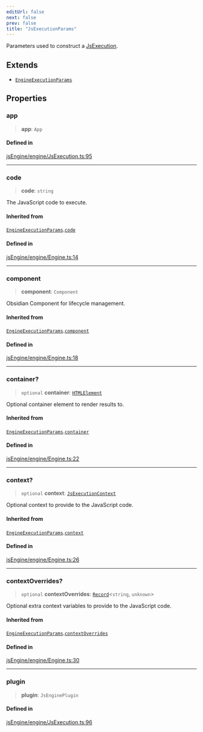 ```yaml
---
editUrl: false
next: false
prev: false
title: "JsExecutionParams"
---
```


Parameters used to construct a [JsExecution](../../../../../obsidian-js-engine-plugin-docs/api/classes/jsexecution).

## Extends

- [`EngineExecutionParams`](/obsidian-js-engine-plugin-docs/api/interfaces/engineexecutionparams/)

## Properties

### app

> **app**: `App`

#### Defined in

[jsEngine/engine/JsExecution.ts:95](https://github.com/mProjectsCode/obsidian-js-engine-plugin/blob/478195ff0950169f74ac27af6df4a8ee89bd131d/jsEngine/engine/JsExecution.ts#L95)

***

### code

> **code**: `string`

The JavaScript code to execute.

#### Inherited from

[`EngineExecutionParams`](/obsidian-js-engine-plugin-docs/api/interfaces/engineexecutionparams/).[`code`](/obsidian-js-engine-plugin-docs/api/interfaces/engineexecutionparams/#code)

#### Defined in

[jsEngine/engine/Engine.ts:14](https://github.com/mProjectsCode/obsidian-js-engine-plugin/blob/478195ff0950169f74ac27af6df4a8ee89bd131d/jsEngine/engine/Engine.ts#L14)

***

### component

> **component**: `Component`

Obsidian Component for lifecycle management.

#### Inherited from

[`EngineExecutionParams`](/obsidian-js-engine-plugin-docs/api/interfaces/engineexecutionparams/).[`component`](/obsidian-js-engine-plugin-docs/api/interfaces/engineexecutionparams/#component)

#### Defined in

[jsEngine/engine/Engine.ts:18](https://github.com/mProjectsCode/obsidian-js-engine-plugin/blob/478195ff0950169f74ac27af6df4a8ee89bd131d/jsEngine/engine/Engine.ts#L18)

***

### container?

> `optional` **container**: [`HTMLElement`](https://developer.mozilla.org/docs/Web/API/HTMLElement)

Optional container element to render results to.

#### Inherited from

[`EngineExecutionParams`](/obsidian-js-engine-plugin-docs/api/interfaces/engineexecutionparams/).[`container`](/obsidian-js-engine-plugin-docs/api/interfaces/engineexecutionparams/#container)

#### Defined in

[jsEngine/engine/Engine.ts:22](https://github.com/mProjectsCode/obsidian-js-engine-plugin/blob/478195ff0950169f74ac27af6df4a8ee89bd131d/jsEngine/engine/Engine.ts#L22)

***

### context?

> `optional` **context**: [`JsExecutionContext`](/obsidian-js-engine-plugin-docs/api/interfaces/jsexecutioncontext/)

Optional context to provide to the JavaScript code.

#### Inherited from

[`EngineExecutionParams`](/obsidian-js-engine-plugin-docs/api/interfaces/engineexecutionparams/).[`context`](/obsidian-js-engine-plugin-docs/api/interfaces/engineexecutionparams/#context)

#### Defined in

[jsEngine/engine/Engine.ts:26](https://github.com/mProjectsCode/obsidian-js-engine-plugin/blob/478195ff0950169f74ac27af6df4a8ee89bd131d/jsEngine/engine/Engine.ts#L26)

***

### contextOverrides?

> `optional` **contextOverrides**: [`Record`](https://www.typescriptlang.org/docs/handbook/utility-types.html#recordkeys-type)\<`string`, `unknown`\>

Optional extra context variables to provide to the JavaScript code.

#### Inherited from

[`EngineExecutionParams`](/obsidian-js-engine-plugin-docs/api/interfaces/engineexecutionparams/).[`contextOverrides`](/obsidian-js-engine-plugin-docs/api/interfaces/engineexecutionparams/#contextoverrides)

#### Defined in

[jsEngine/engine/Engine.ts:30](https://github.com/mProjectsCode/obsidian-js-engine-plugin/blob/478195ff0950169f74ac27af6df4a8ee89bd131d/jsEngine/engine/Engine.ts#L30)

***

### plugin

> **plugin**: `JsEnginePlugin`

#### Defined in

[jsEngine/engine/JsExecution.ts:96](https://github.com/mProjectsCode/obsidian-js-engine-plugin/blob/478195ff0950169f74ac27af6df4a8ee89bd131d/jsEngine/engine/JsExecution.ts#L96)
